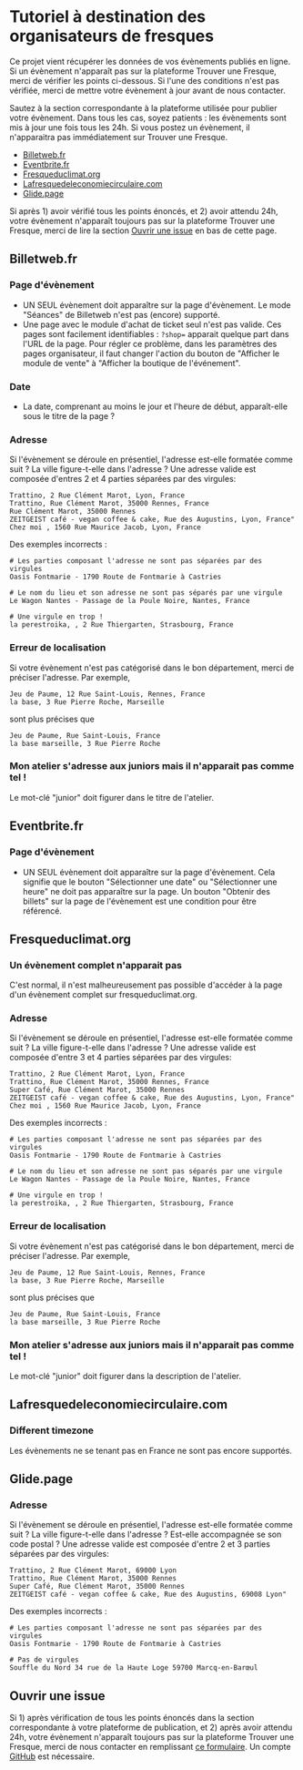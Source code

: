 # Tutoriel à destination des organisateurs de fresques

Ce projet vient récupérer les données de vos évènements publiés en ligne. Si un évènement n'apparaît pas sur la plateforme Trouver une Fresque, merci de vérifier les points ci-dessous. Si l'une des conditions n'est pas vérifiée, merci de mettre votre évènement à jour avant de nous contacter.

Sautez à la section correspondante à la plateforme utilisée pour publier votre évènement. Dans tous les cas, soyez patients : les évènements sont mis à jour une fois tous les 24h. Si vous postez un évènement, il n'apparaitra pas immédiatement sur Trouver une Fresque.

- [Billetweb.fr](#billetwebfr)
- [Eventbrite.fr](#eventbritefr)
- [Fresqueduclimat.org](#fresqueduclimatorg)
- [Lafresquedeleconomiecirculaire.com](#lafresquedeleconomiecirculairecom)
- [Glide.page](#glidepage)

Si après 1) avoir vérifié tous les points énoncés, et 2) avoir attendu 24h, votre évènement n'apparaît toujours pas sur la plateforme Trouver une Fresque, merci de lire la section [Ouvrir une issue](#ouvrir-une-issue) en bas de cette page.

## Billetweb.fr

### Page d'évènement

- UN SEUL évènement doit apparaître sur la page d'évènement. Le mode "Séances" de Billetweb n'est pas (encore) supporté.
- Une page avec le module d'achat de ticket seul n'est pas valide. Ces pages sont facilement identifiables : `?shop=` apparait quelque part dans l'URL de la page. Pour régler ce problème, dans les paramètres des pages organisateur, il faut changer l'action du bouton de "Afficher le module de vente" à "Afficher la boutique de l'événement".

### Date

- La date, comprenant au moins le jour et l'heure de début, apparaît-elle sous le titre de la page ?

### Adresse

Si l'évènement se déroule en présentiel, l'adresse est-elle formatée comme suit ? La ville figure-t-elle dans l'adresse ? Une adresse valide est composée d'entres 2 et 4 parties séparées par des virgules:

```
Trattino, 2 Rue Clément Marot, Lyon, France
Trattino, Rue Clément Marot, 35000 Rennes, France
Rue Clément Marot, 35000 Rennes
ZEITGEIST café - vegan coffee & cake, Rue des Augustins, Lyon, France"
Chez moi , 1560 Rue Maurice Jacob, Lyon, France
```

Des exemples incorrects :

```
# Les parties composant l'adresse ne sont pas séparées par des virgules
Oasis Fontmarie - 1790 Route de Fontmarie à Castries

# Le nom du lieu et son adresse ne sont pas séparés par une virgule
Le Wagon Nantes - Passage de la Poule Noire, Nantes, France

# Une virgule en trop !
la perestroika, , 2 Rue Thiergarten, Strasbourg, France
```

### Erreur de localisation

Si votre évènement n'est pas catégorisé dans le bon département, merci de préciser l'adresse. Par exemple,

```
Jeu de Paume, 12 Rue Saint-Louis, Rennes, France
la base, 3 Rue Pierre Roche, Marseille
```

sont plus précises que

```
Jeu de Paume, Rue Saint-Louis, France
la base marseille, 3 Rue Pierre Roche
```

### Mon atelier s'adresse aux juniors mais il n'apparait pas comme tel !

Le mot-clé "junior" doit figurer dans le titre de l'atelier.

## Eventbrite.fr

### Page d'évènement

- UN SEUL évènement doit apparaître sur la page d'évènement. Cela signifie que le bouton "Sélectionner une date" ou "Sélectionner une heure" ne doit pas apparaître sur la page. Un bouton "Obtenir des billets" sur la page de l'évènement est une condition pour être référencé.

## Fresqueduclimat.org

### Un évènement complet n'apparait pas

C'est normal, il n'est malheureusement pas possible d'accéder à la page d'un évènement complet sur fresqueduclimat.org.

### Adresse

Si l'évènement se déroule en présentiel, l'adresse est-elle formatée comme suit ? La ville figure-t-elle dans l'adresse ? Une adresse valide est composée d'entre 3 et 4 parties séparées par des virgules:

```
Trattino, 2 Rue Clément Marot, Lyon, France
Trattino, Rue Clément Marot, 35000 Rennes, France
Super Café, Rue Clément Marot, 35000 Rennes
ZEITGEIST café - vegan coffee & cake, Rue des Augustins, Lyon, France"
Chez moi , 1560 Rue Maurice Jacob, Lyon, France
```

Des exemples incorrects :

```
# Les parties composant l'adresse ne sont pas séparées par des virgules
Oasis Fontmarie - 1790 Route de Fontmarie à Castries

# Le nom du lieu et son adresse ne sont pas séparés par une virgule
Le Wagon Nantes - Passage de la Poule Noire, Nantes, France

# Une virgule en trop !
la perestroika, , 2 Rue Thiergarten, Strasbourg, France
```

### Erreur de localisation

Si votre évènement n'est pas catégorisé dans le bon département, merci de préciser l'adresse. Par exemple,

```
Jeu de Paume, 12 Rue Saint-Louis, Rennes, France
la base, 3 Rue Pierre Roche, Marseille
```

sont plus précises que

```
Jeu de Paume, Rue Saint-Louis, France
la base marseille, 3 Rue Pierre Roche
```

### Mon atelier s'adresse aux juniors mais il n'apparait pas comme tel !

Le mot-clé "junior" doit figurer dans la description de l'atelier.

## Lafresquedeleconomiecirculaire.com

### Different timezone

Les évènements ne se tenant pas en France ne sont pas encore supportés.

## Glide.page

### Adresse

Si l'évènement se déroule en présentiel, l'adresse est-elle formatée comme suit ? La ville figure-t-elle dans l'adresse ? Est-elle accompagnée se son code postal ? Une adresse valide est composée d'entre 2 et 3 parties séparées par des virgules:

```
Trattino, 2 Rue Clément Marot, 69000 Lyon
Trattino, Rue Clément Marot, 35000 Rennes
Super Café, Rue Clément Marot, 35000 Rennes
ZEITGEIST café - vegan coffee & cake, Rue des Augustins, 69008 Lyon"
```

Des exemples incorrects :

```
# Les parties composant l'adresse ne sont pas séparées par des virgules
Oasis Fontmarie - 1790 Route de Fontmarie à Castries

# Pas de virgules
Souffle du Nord 34 rue de la Haute Loge 59700 Marcq-en-Barœul
```

## Ouvrir une issue

Si 1) après vérification de tous les points énoncés dans la section correspondante à votre plateforme de publication, et 2) après avoir attendu 24h, votre évènement n'apparaît toujours pas sur la plateforme Trouver une Fresque, merci de nous contacter en remplissant [ce formulaire](https://github.com/trouver-une-fresque/trouver-une-fresque/issues/new). Un compte [GitHub](https://github.com/signup) est nécessaire.